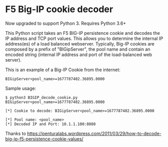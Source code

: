 # F5 Big-IP cookie decoder

Now upgraded to support Python 3. Requires Python 3.6+

This Python script takes an F5 BIG-IP persistence cookie and decodes the IP address and TCP port values. This allows you to determine the internal IP address(es) of a load balanced webserver. Typically, Big-IP cookies are composed by a prefix of "BIGipServer", the pool name and contain an encoded string (internal IP address and port of the load-balanced web server).

This is an example of a Big-IP Cookie from the internet:

```
BIGipServer<pool_name>=1677787402.36895.0000
```

Sample usage:

```
$ python3 BIGIP_decode_cookie.py BIGipServer<pool_name>=1677787402.36895.0000

[*] Cookie to decode: BIGipServer<pool_name>=1677787402.36895.0000

[*] Pool name: <pool_name>
[*] Decoded IP and Port: 10.1.1.100:8080

```

Thanks to https://penturalabs.wordpress.com/2011/03/29/how-to-decode-big-ip-f5-persistence-cookie-values/ 
